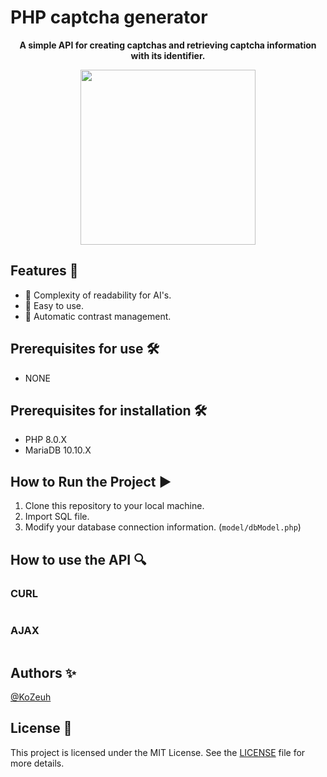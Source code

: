 # PHP captcha generator

<p align="center">
  <strong>A simple API for creating captchas and retrieving captcha information with its identifier.</strong>
</p>

<p align="center">
  <img src="https://imgur.com/" width="280" />
</p>

## Features 🚀

- 🔢 Complexity of readability for AI's.
- 🔄 Easy to use.
- 🌈 Automatic contrast management.

## Prerequisites for use 🛠️
- NONE

## Prerequisites for installation 🛠️

- PHP 8.0.X
- MariaDB 10.10.X

## How to Run the Project ▶️

1. Clone this repository to your local machine.
2. Import SQL file.
3. Modify your database connection information. (`model/dbModel.php`)

## How to use the API 🔍

### CURL
```

```

### AJAX
```

```


## Authors ✨

[@KoZeuh](https://github.com/KoZeuh)

## License 📄

This project is licensed under the MIT License. See the [LICENSE](LICENSE) file for more details.

